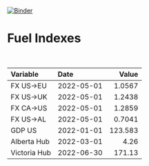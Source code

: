 [![Binder](https://mybinder.org/badge_logo.svg)](https://mybinder.org/v2/gh/AyrtonB/Global-Gas-Prices/master)

# Fuel Indexes

<br>

| Variable     | Date       |    Value |
|:-------------|:-----------|---------:|
| FX US->EU    | 2022-05-01 |   1.0567 |
| FX US->UK    | 2022-05-01 |   1.2438 |
| FX CA->US    | 2022-05-01 |   1.2859 |
| FX US->AL    | 2022-05-01 |   0.7041 |
| GDP US       | 2022-01-01 | 123.583  |
| Alberta Hub  | 2022-03-01 |   4.26   |
| Victoria Hub | 2022-06-30 | 171.13   |